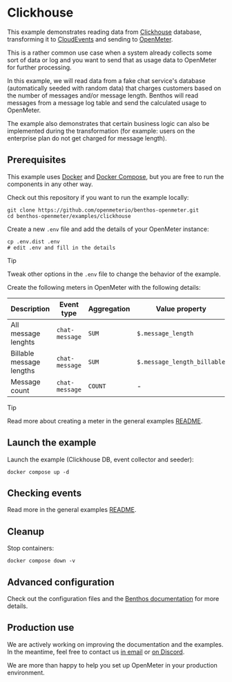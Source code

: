 # Clickhouse

This example demonstrates reading data from [Clickhouse](https://clickhouse.com/) database, transforming it to [CloudEvents](https://cloudevents.io/) and sending to [OpenMeter](https://openmeter.io/).

This is a rather common use case when a system already collects some sort of data or log and you want to send that as usage data to OpenMeter for further processing.

In this example, we will read data from a fake chat service's database (automatically seeded with random data) that charges customers based on the number of messages and/or message length.
Benthos will read messages from a message log table and send the calculated usage to OpenMeter.

The example also demonstrates that certain business logic can also be implemented during the transformation (for example: users on the enterprise plan do not get charged for message length).

## Prerequisites

This example uses [Docker](https://docker.com) and [Docker Compose](https://docs.docker.com/compose/), but you are free to run the components in any other way.

Check out this repository if you want to run the example locally:

```shell
git clone https://github.com/openmeterio/benthos-openmeter.git
cd benthos-openmeter/examples/clickhouse
```

Create a new `.env` file and add the details of your OpenMeter instance:

```shell
cp .env.dist .env
# edit .env and fill in the details
```

> [!TIP]
> Tweak other options in the `.env` file to change the behavior of the example.

Create the following meters in OpenMeter with the following details:

| Description              | Event type     | Aggregation | Value property              | Group by (optional) |
|--------------------------|----------------|-------------|-----------------------------|---------------------|
| All message lenghts      | `chat-message` | `SUM`       | `$.message_length`          | - `plan`: `$.plan`  |
| Billable message lengths | `chat-message` | `SUM`       | `$.message_length_billable` | - `plan`: `$.plan`  |
| Message count            | `chat-message` | `COUNT`     | -                           | - `plan`: `$.plan`  |

> [!TIP]
> Read more about creating a meter in the general examples [README](../../README.md#Create-a-meter).

## Launch the example

Launch the example (Clickhouse DB, event collector and seeder):

```shell
docker compose up -d
```

## Checking events

Read more in the general examples [README](../../README.md#Checking-events-in-OpenMeter).

## Cleanup

Stop containers:

```shell
docker compose down -v
```

## Advanced configuration

Check out the configuration files and the [Benthos documentation](https://www.benthos.dev/docs/about) for more details.

## Production use

We are actively working on improving the documentation and the examples.
In the meantime, feel free to contact us [in email](https://us10.list-manage.com/contact-form?u=c7d6a96403a0e5e19032ee885&form_id=fe04a7fc4851f8547cfee56763850e95) or [on Discord](https://discord.gg/nYH3ZQ3Xzq).

We are more than happy to help you set up OpenMeter in your production environment.
